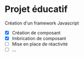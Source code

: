 # Projet éducatif

Création d'un framework Javascript

- [X] Création de composant
- [X] Imbrication de composant
- [ ] Mise en place de réactivité
- [ ] ...